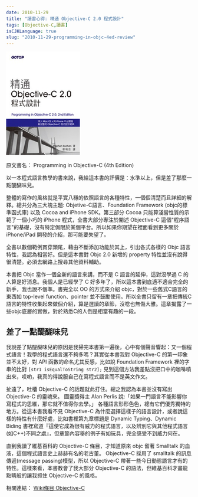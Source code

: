 ```yaml
---
date: 2010-11-29
title: "讀書心得: 精通 Objective-C 2.0 程式設計"
tags: [Objective-C,讀書]
isCJKLanguage: true
slug: "2010-11-29-programming-in-objc-4ed-review"
---
```

![](/img/book/objc2.jpg#left)

原文書名： Programming in Objective-C (4th Edition)

以一本程式語言教學的書來說，我給這本書的評價是：水準以上，但是差了那麼一點醍醐味兒。

整體的寫作的風格就是平實八穩的依照語言的各種特性，一個個清楚而且詳細的解釋。總共分為三大塊主題: Objetive-C語言、Foundation Framework (objc的標準函式庫) 以及 Cocoa and iPhone SDK。第三部分 Cocoa 只能算淺嘗性質的示範了一個小巧的 iPhone 程式，全書大部分專注於闡述 Objective-C 這個"程序語言"的基礎，沒有特定侷限於某個平台。所以如果你期望在裡面看到更多關於 iPhone/iPad 開發的介紹，那可能要失望了。

全書以數個範例貫穿頭尾，藉由不斷添加功能於其上，引出各式各樣的 Objc 語言特性，我認為相當好。但是這本書對 Objc 2.0 新增的 property 特性並沒有說得很清楚。必須去網路上搜尋其他資料輔助。

本書把 Objc 當作一個全新的語言來講，而不是 C 語言的延伸，這對沒學過 C 的人算是好消息。我個人是已經學了  C 好多年了，所以這本書到底適不適合完全的新手，我也說不個準。書完全以 OO 的方式來介紹 objc，對於一些舊式C語言的東西如 top-level function、pointer 並不鼓勵使用。所以全書只留有一章把傳統C語言的特性收集起來做個介紹，算是選讀的章節，沒唸也無傷大雅。這章揭露了一些objc底層的實做，對於熟悉C的人倒是相當有趣的一段。

## 差了一點醍醐味兒

我說差了點醍醐味兒的原因是我掃完本書第一遍後，心中有個聲音響起：又一個程式語言！我學的程式語言還不夠多嗎？其實從本書我對 Objective-C 的第一印象並不太好，對 API 函數的命名尤其反感，比如說 Foundation Framework 裡的字串的比對 `[str1 isEqualToString str2];` 見到這個方法我差點沒把口中的咖啡噴出來，哎喲，我真的得說服自己在寫程式語言而不是英文作文。

扯遠了，吐槽 Objective-C 的話題就此打住。總之我認為本書並沒有寫出 Objective-C 的靈魂來。 圖靈獎得主 Alan Perlis 說:「如果一門語言不能影響你寫程式的思維，那它就不值得你去學。」 各種語言形形色色，總有它們優秀獨特的地方。從這本書我看不見 Objective-C 為什麼選擇這樣子的語言設計，或者說這樣的特性有什麼好處，比如書裡第九章標題是 Dynamic Typing、Dynamic Biding 書裡寫道『這使它成為很有威力的程式語言，以及辨別它與其他程式語言(如C++)不同之處』，但章節內容舉的例子有如玩具，完全感受不到威力何在。

直到我讀了維基百科的 Objective-C 條目，才知道原來 objc 留著 Smalltalk 的血液，這個程式語言史上赫赫有名的老古董。 Objective-C 採用了 smalltalk 的訊息傳遞(message passing)模型，所以 Objective-C 帶著一些今日動態語言才有的特性。這樣來看，本書教會了我大部分 Objective-C 的語法，但維基百科才畫龍點睛般的讓我抓住 Objective-C 的風格。

相關連結： [Wiki條目 Objective-C](http://zh.wikipedia.org/zh-tw/Objective-C)
